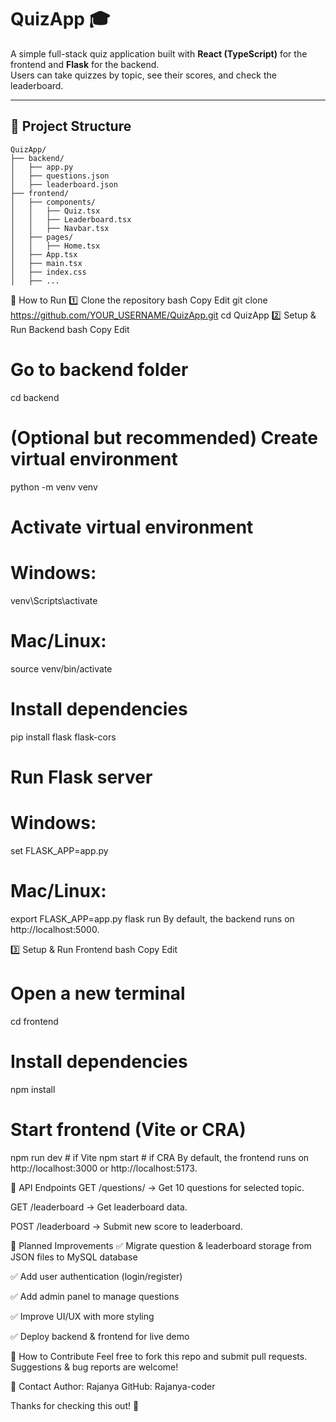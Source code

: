 # QuizApp 🎓

A simple full-stack quiz application built with **React (TypeScript)** for the frontend and **Flask** for the backend.  
Users can take quizzes by topic, see their scores, and check the leaderboard.

---

## 📂 **Project Structure**

```plaintext
QuizApp/
├── backend/
│   ├── app.py
│   ├── questions.json
│   ├── leaderboard.json
├── frontend/
│   ├── components/
│   │   ├── Quiz.tsx
│   │   ├── Leaderboard.tsx
│   │   ├── Navbar.tsx
│   ├── pages/
│   │   ├── Home.tsx
│   ├── App.tsx
│   ├── main.tsx
│   ├── index.css
│   ├── ...
```
🚀 How to Run
1️⃣ Clone the repository
bash
Copy
Edit
git clone https://github.com/YOUR_USERNAME/QuizApp.git
cd QuizApp
2️⃣ Setup & Run Backend
bash
Copy
Edit
# Go to backend folder
cd backend

# (Optional but recommended) Create virtual environment
python -m venv venv

# Activate virtual environment
# Windows:
venv\Scripts\activate
# Mac/Linux:
source venv/bin/activate

# Install dependencies
pip install flask flask-cors

# Run Flask server
# Windows:
set FLASK_APP=app.py
# Mac/Linux:
export FLASK_APP=app.py
flask run
By default, the backend runs on http://localhost:5000.

3️⃣ Setup & Run Frontend
bash
Copy
Edit
# Open a new terminal
cd frontend

# Install dependencies
npm install

# Start frontend (Vite or CRA)
npm run dev   # if Vite
npm start     # if CRA
By default, the frontend runs on http://localhost:3000 or http://localhost:5173.

🧩 API Endpoints
GET /questions/<topic> → Get 10 questions for selected topic.

GET /leaderboard → Get leaderboard data.

POST /leaderboard → Submit new score to leaderboard.

🔭 Planned Improvements
✅ Migrate question & leaderboard storage from JSON files to MySQL database

✅ Add user authentication (login/register)

✅ Add admin panel to manage questions

✅ Improve UI/UX with more styling

✅ Deploy backend & frontend for live demo

📝 How to Contribute
Feel free to fork this repo and submit pull requests.
Suggestions & bug reports are welcome!

📧 Contact
Author: Rajanya
GitHub: Rajanya-coder

Thanks for checking this out! 🎉
